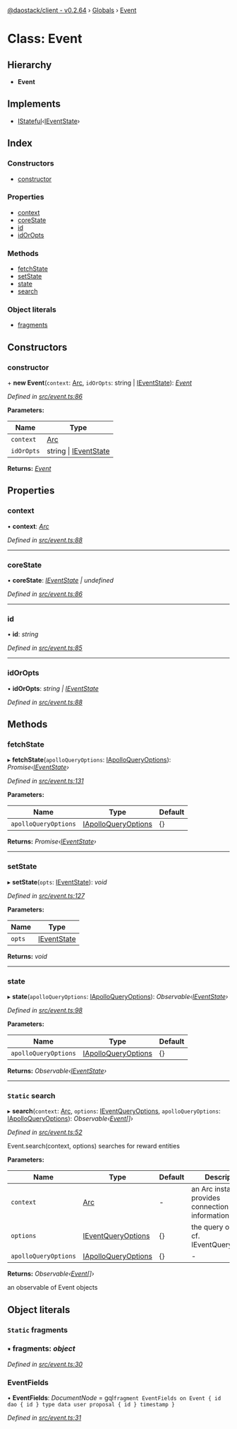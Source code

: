 [@daostack/client - v0.2.64](../README.md) › [Globals](../globals.md) › [Event](event.md)

# Class: Event

## Hierarchy

* **Event**

## Implements

* [IStateful](../interfaces/istateful.md)‹[IEventState](../interfaces/ieventstate.md)›

## Index

### Constructors

* [constructor](event.md#constructor)

### Properties

* [context](event.md#context)
* [coreState](event.md#corestate)
* [id](event.md#id)
* [idOrOpts](event.md#idoropts)

### Methods

* [fetchState](event.md#fetchstate)
* [setState](event.md#setstate)
* [state](event.md#state)
* [search](event.md#static-search)

### Object literals

* [fragments](event.md#static-fragments)

## Constructors

###  constructor

\+ **new Event**(`context`: [Arc](arc.md), `idOrOpts`: string | [IEventState](../interfaces/ieventstate.md)): *[Event](event.md)*

*Defined in [src/event.ts:86](https://github.com/daostack/client/blob/9d69996/src/event.ts#L86)*

**Parameters:**

Name | Type |
------ | ------ |
`context` | [Arc](arc.md) |
`idOrOpts` | string &#124; [IEventState](../interfaces/ieventstate.md) |

**Returns:** *[Event](event.md)*

## Properties

###  context

• **context**: *[Arc](arc.md)*

*Defined in [src/event.ts:88](https://github.com/daostack/client/blob/9d69996/src/event.ts#L88)*

___

###  coreState

• **coreState**: *[IEventState](../interfaces/ieventstate.md) | undefined*

*Defined in [src/event.ts:86](https://github.com/daostack/client/blob/9d69996/src/event.ts#L86)*

___

###  id

• **id**: *string*

*Defined in [src/event.ts:85](https://github.com/daostack/client/blob/9d69996/src/event.ts#L85)*

___

###  idOrOpts

• **idOrOpts**: *string | [IEventState](../interfaces/ieventstate.md)*

*Defined in [src/event.ts:88](https://github.com/daostack/client/blob/9d69996/src/event.ts#L88)*

## Methods

###  fetchState

▸ **fetchState**(`apolloQueryOptions`: [IApolloQueryOptions](../interfaces/iapolloqueryoptions.md)): *Promise‹[IEventState](../interfaces/ieventstate.md)›*

*Defined in [src/event.ts:131](https://github.com/daostack/client/blob/9d69996/src/event.ts#L131)*

**Parameters:**

Name | Type | Default |
------ | ------ | ------ |
`apolloQueryOptions` | [IApolloQueryOptions](../interfaces/iapolloqueryoptions.md) |  {} |

**Returns:** *Promise‹[IEventState](../interfaces/ieventstate.md)›*

___

###  setState

▸ **setState**(`opts`: [IEventState](../interfaces/ieventstate.md)): *void*

*Defined in [src/event.ts:127](https://github.com/daostack/client/blob/9d69996/src/event.ts#L127)*

**Parameters:**

Name | Type |
------ | ------ |
`opts` | [IEventState](../interfaces/ieventstate.md) |

**Returns:** *void*

___

###  state

▸ **state**(`apolloQueryOptions`: [IApolloQueryOptions](../interfaces/iapolloqueryoptions.md)): *Observable‹[IEventState](../interfaces/ieventstate.md)›*

*Defined in [src/event.ts:98](https://github.com/daostack/client/blob/9d69996/src/event.ts#L98)*

**Parameters:**

Name | Type | Default |
------ | ------ | ------ |
`apolloQueryOptions` | [IApolloQueryOptions](../interfaces/iapolloqueryoptions.md) |  {} |

**Returns:** *Observable‹[IEventState](../interfaces/ieventstate.md)›*

___

### `Static` search

▸ **search**(`context`: [Arc](arc.md), `options`: [IEventQueryOptions](../interfaces/ieventqueryoptions.md), `apolloQueryOptions`: [IApolloQueryOptions](../interfaces/iapolloqueryoptions.md)): *Observable‹[Event](event.md)[]›*

*Defined in [src/event.ts:52](https://github.com/daostack/client/blob/9d69996/src/event.ts#L52)*

Event.search(context, options) searches for reward entities

**Parameters:**

Name | Type | Default | Description |
------ | ------ | ------ | ------ |
`context` | [Arc](arc.md) | - | an Arc instance that provides connection information |
`options` | [IEventQueryOptions](../interfaces/ieventqueryoptions.md) |  {} | the query options, cf. IEventQueryOptions |
`apolloQueryOptions` | [IApolloQueryOptions](../interfaces/iapolloqueryoptions.md) |  {} | - |

**Returns:** *Observable‹[Event](event.md)[]›*

an observable of Event objects

## Object literals

### `Static` fragments

### ▪ **fragments**: *object*

*Defined in [src/event.ts:30](https://github.com/daostack/client/blob/9d69996/src/event.ts#L30)*

###  EventFields

• **EventFields**: *DocumentNode* =  gql`fragment EventFields on Event {
      id
      dao {
        id
      }
      type
      data
      user
      proposal {
        id
      }
      timestamp
    }`

*Defined in [src/event.ts:31](https://github.com/daostack/client/blob/9d69996/src/event.ts#L31)*
